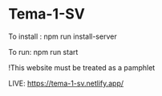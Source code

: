 # Tema-1-SV
To install : npm run install-server

To run: npm run start

!This website must be treated as a pamphlet

LIVE: https://tema-1-sv.netlify.app/
